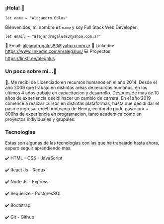 
### ¡Hola! 👋

`let name = "Alejandro Galus"`

Bienvenidos, mi nombre es `name` y soy Full Stack Web Developer.

`let email = "alejandrogalus83@yahoo.com.ar"`  

📧 Email: alejandrogalus83@yahoo.com.ar
📝 Linkedin: https://www.linkedin.com/in/alegalus/
💻 Proyectos: https://linktr.ee/alegalus


### Un poco sobre mi...💬

📢..Me recibi de Licenciado en recursos humanos en el año 2014. Desde el año 2009 que trabajo en distintas areas de recursos humanos, en los ultimos 4 años trabaje en capacitacion y desarrollo. Despues de mas de 10 años de experiencia decidi hacer un cambio de carrera. En el año 2019 comence a realizar cursos en distintas plataformas, hasta que decidi dar el paso e ingresar en el bootcamp de Henry, en donde pude pasar por + 800hs de experiencia en programacion, tanto academica como en proyectos individuales y grupales.


### Tecnologias

Estas son algunas de las tecnologías con las que he trabajado hasta ahora, espero seguir aprendiendo más.


✔️ HTML - CSS - JavaScript

✔️ React Js - Redux

✔️ Node Js - Express

✔️ Sequelize - PostgresSQL

✔️ Bootstrap

✔️ Git - Github



<!--
**alegalus/alegalus** is a ✨ _special_ ✨ repository because its `README.md` (this file) appears on your GitHub profile.

Here are some ideas to get you started:

🔭 I’m currently working on ...
- 🌱 I’m currently learning ...
- 👯 I’m looking to collaborate on ...
- 🤔 I’m looking for help with ...
- 💬 Ask me about ...
- 📫 How to reach me: ...
- 😄 Pronouns: ...
- ⚡ Fun fact: ...
-->
